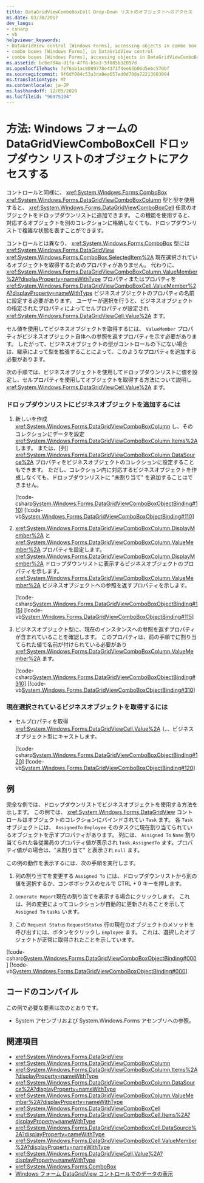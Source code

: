 ```yaml
---
title: DataGridViewComboBoxCell Drop-Down リストのオブジェクトへのアクセス
ms.date: 03/30/2017
dev_langs:
- csharp
- vb
helpviewer_keywords:
- DataGridView control [Windows Forms], accessing objects in combo box cells
- combo boxes [Windows Forms], in DataGridView control
- combo boxes [Windows Forms], accessing objects in DataGridViewComboBoxCell drop-down lists
ms.assetid: bcbe794a-d1fa-47f8-b5a3-5f085b32097d
ms.openlocfilehash: 7e76ab1ac9089778e4371f4ee65b06d5ebc570bf
ms.sourcegitcommit: 9f6df084c53a3da0ea657ed0d708a72213683084
ms.translationtype: MT
ms.contentlocale: ja-JP
ms.lasthandoff: 12/09/2020
ms.locfileid: "96975194"
---
```

# <a name="how-to-access-objects-in-a-windows-forms-datagridviewcomboboxcell-drop-down-list"></a>方法: Windows フォームの DataGridViewComboBoxCell ドロップダウン リストのオブジェクトにアクセスする
コントロールと同様に、 <xref:System.Windows.Forms.ComboBox> <xref:System.Windows.Forms.DataGridViewComboBoxColumn> 型と型を使用すると、 <xref:System.Windows.Forms.DataGridViewComboBoxCell> 任意のオブジェクトをドロップダウンリストに追加できます。 この機能を使用すると、対応するオブジェクトを別のコレクションに格納しなくても、ドロップダウンリストで複雑な状態を表すことができます。  
  
 コントロールとは異なり、 <xref:System.Windows.Forms.ComboBox> 型には <xref:System.Windows.Forms.DataGridView> <xref:System.Windows.Forms.ComboBox.SelectedItem%2A> 現在選択されているオブジェクトを取得するためのプロパティがありません。 代わりに、 <xref:System.Windows.Forms.DataGridViewComboBoxColumn.ValueMember%2A?displayProperty=nameWithType> プロパティまたはプロパティを <xref:System.Windows.Forms.DataGridViewComboBoxCell.ValueMember%2A?displayProperty=nameWithType> ビジネスオブジェクトのプロパティの名前に設定する必要があります。 ユーザーが選択を行うと、ビジネスオブジェクトの指定されたプロパティによってセルプロパティが設定され <xref:System.Windows.Forms.DataGridViewCell.Value%2A> ます。  
  
 セル値を使用してビジネスオブジェクトを取得するには、 `ValueMember` プロパティがビジネスオブジェクト自体への参照を返すプロパティを示す必要があります。 したがって、ビジネスオブジェクトの型がコントロールの下にない場合は、継承によって型を拡張することによって、このようなプロパティを追加する必要があります。  
  
 次の手順では、ビジネスオブジェクトを使用してドロップダウンリストに値を設定し、セルプロパティを使用してオブジェクトを取得する方法について説明し <xref:System.Windows.Forms.DataGridViewCell.Value%2A> ます。  
  
### <a name="to-add-business-objects-to-the-drop-down-list"></a>ドロップダウンリストにビジネスオブジェクトを追加するには  
  
1. 新しいを作成 <xref:System.Windows.Forms.DataGridViewComboBoxColumn> し、そのコレクションにデータを設定 <xref:System.Windows.Forms.DataGridViewComboBoxColumn.Items%2A> します。 または、[列] <xref:System.Windows.Forms.DataGridViewComboBoxColumn.DataSource%2A> プロパティをビジネスオブジェクトのコレクションに設定することもできます。 ただし、コレクション内に対応するビジネスオブジェクトを作成しなくても、ドロップダウンリストに "未割り当て" を追加することはできません。  
  
     [!code-csharp[System.Windows.Forms.DataGridViewComboBoxObjectBinding#110](~/samples/snippets/csharp/VS_Snippets_Winforms/System.Windows.Forms.DataGridViewComboBoxObjectBinding/CS/form1.cs#110)]
     [!code-vb[System.Windows.Forms.DataGridViewComboBoxObjectBinding#110](~/samples/snippets/visualbasic/VS_Snippets_Winforms/System.Windows.Forms.DataGridViewComboBoxObjectBinding/vb/form1.vb#110)]  
  
2. <xref:System.Windows.Forms.DataGridViewComboBoxColumn.DisplayMember%2A> と <xref:System.Windows.Forms.DataGridViewComboBoxColumn.ValueMember%2A> プロパティを設定します。 <xref:System.Windows.Forms.DataGridViewComboBoxColumn.DisplayMember%2A> ドロップダウンリストに表示するビジネスオブジェクトのプロパティを示します。 <xref:System.Windows.Forms.DataGridViewComboBoxColumn.ValueMember%2A> ビジネスオブジェクトへの参照を返すプロパティを示します。  
  
     [!code-csharp[System.Windows.Forms.DataGridViewComboBoxObjectBinding#115](~/samples/snippets/csharp/VS_Snippets_Winforms/System.Windows.Forms.DataGridViewComboBoxObjectBinding/CS/form1.cs#115)]
     [!code-vb[System.Windows.Forms.DataGridViewComboBoxObjectBinding#115](~/samples/snippets/visualbasic/VS_Snippets_Winforms/System.Windows.Forms.DataGridViewComboBoxObjectBinding/vb/form1.vb#115)]  
  
3. ビジネスオブジェクト型に、現在のインスタンスへの参照を返すプロパティが含まれていることを確認します。 このプロパティは、前の手順でに割り当てられた値で名前が付けられている必要があり <xref:System.Windows.Forms.DataGridViewComboBoxColumn.ValueMember%2A> ます。  
  
     [!code-csharp[System.Windows.Forms.DataGridViewComboBoxObjectBinding#310](~/samples/snippets/csharp/VS_Snippets_Winforms/System.Windows.Forms.DataGridViewComboBoxObjectBinding/CS/form1.cs#310)]
     [!code-vb[System.Windows.Forms.DataGridViewComboBoxObjectBinding#310](~/samples/snippets/visualbasic/VS_Snippets_Winforms/System.Windows.Forms.DataGridViewComboBoxObjectBinding/vb/form1.vb#310)]  
  
### <a name="to-retrieve-the-currently-selected-business-object"></a>現在選択されているビジネスオブジェクトを取得するには  
  
- セルプロパティを取得 <xref:System.Windows.Forms.DataGridViewCell.Value%2A> し、ビジネスオブジェクト型にキャストします。  
  
     [!code-csharp[System.Windows.Forms.DataGridViewComboBoxObjectBinding#120](~/samples/snippets/csharp/VS_Snippets_Winforms/System.Windows.Forms.DataGridViewComboBoxObjectBinding/CS/form1.cs#120)]
     [!code-vb[System.Windows.Forms.DataGridViewComboBoxObjectBinding#120](~/samples/snippets/visualbasic/VS_Snippets_Winforms/System.Windows.Forms.DataGridViewComboBoxObjectBinding/vb/form1.vb#120)]  
  
## <a name="example"></a>例  
 完全な例では、ドロップダウンリストでビジネスオブジェクトを使用する方法を示します。 この例では、 <xref:System.Windows.Forms.DataGridView> コントロールはオブジェクトのコレクションにバインドされてい `Task` ます。 各 `Task` オブジェクトには、 `AssignedTo` `Employee` そのタスクに現在割り当てられているオブジェクトを示すプロパティがあります。 列には、 `Assigned To` `Name` 割り当てられた各従業員のプロパティ値が表示され `Task.AssignedTo` ます。プロパティ値がの場合は、"未割り当て" と表示され `null` ます。  
  
 この例の動作を表示するには、次の手順を実行します。  
  
1. 列の割り当てを変更する `Assigned To` には、ドロップダウンリストから別の値を選択するか、コンボボックスのセルで CTRL + 0 キーを押します。  
  
2. `Generate Report`現在の割り当てを表示する場合にクリックします。 これは、列の変更によってコレクションが自動的に更新されることを示して `Assigned To` `tasks` います。  
  
3. この `Request Status` `RequestStatus` 行の現在のオブジェクトのメソッドを呼び出すには、ボタンをクリックし `Employee` ます。 これは、選択したオブジェクトが正常に取得されたことを示しています。  
  
 [!code-csharp[System.Windows.Forms.DataGridViewComboBoxObjectBinding#000](~/samples/snippets/csharp/VS_Snippets_Winforms/System.Windows.Forms.DataGridViewComboBoxObjectBinding/CS/form1.cs#000)]
 [!code-vb[System.Windows.Forms.DataGridViewComboBoxObjectBinding#000](~/samples/snippets/visualbasic/VS_Snippets_Winforms/System.Windows.Forms.DataGridViewComboBoxObjectBinding/vb/form1.vb#000)]  
  
## <a name="compiling-the-code"></a>コードのコンパイル  
 この例で必要な要素は次のとおりです。  
  
- System アセンブリおよび System.Windows.Forms アセンブリへの参照。  
  
## <a name="see-also"></a>関連項目

- <xref:System.Windows.Forms.DataGridView>
- <xref:System.Windows.Forms.DataGridViewComboBoxColumn>
- <xref:System.Windows.Forms.DataGridViewComboBoxColumn.Items%2A?displayProperty=nameWithType>
- <xref:System.Windows.Forms.DataGridViewComboBoxColumn.DataSource%2A?displayProperty=nameWithType>
- <xref:System.Windows.Forms.DataGridViewComboBoxColumn.ValueMember%2A?displayProperty=nameWithType>
- <xref:System.Windows.Forms.DataGridViewComboBoxCell>
- <xref:System.Windows.Forms.DataGridViewComboBoxCell.Items%2A?displayProperty=nameWithType>
- <xref:System.Windows.Forms.DataGridViewComboBoxCell.DataSource%2A?displayProperty=nameWithType>
- <xref:System.Windows.Forms.DataGridViewComboBoxCell.ValueMember%2A?displayProperty=nameWithType>
- <xref:System.Windows.Forms.DataGridViewCell.Value%2A?displayProperty=nameWithType>
- <xref:System.Windows.Forms.ComboBox>
- [Windows フォーム DataGridView コントロールでのデータの表示](displaying-data-in-the-windows-forms-datagridview-control.md)

